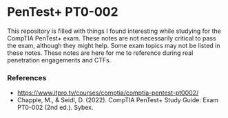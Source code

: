 # PenTest+ PT0-002

This repository is filled with things I found interesting while studying for the CompTIA PenTest+ exam. These notes are not necessarily critical to pass the exam, although they might help. Some exam topics may not be listed in these notes. These notes are here for me to reference during real penetration engagements and CTFs.

### References
* https://www.itpro.tv/courses/comptia/comptia-pentest-pt0002/
* Chapple, M., & Seidl, D. (2022). CompTIA PenTest+ Study Guide: Exam PT0-002 (2nd ed.). Sybex.
